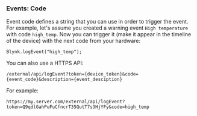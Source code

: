 ### Events: Code

Event code defines a string that you can use in order to trigger the event. 
For example, let's assume you created a warning event ```High temperature``` with code ```high_temp```.
Now you can trigger it (make it appear in the timeline of the device) with the next code from your hardware:

```
Blynk.logEvent("high_temp");
```

You can also use a HTTPS API:

```
/external/api/logEvent?token={device_token}&code={event_code}&description={event_desciption}
```

For example:
```
https://my.server.com/external/api/logEvent?token=Q9qdlGahPuFuCfncrT35QutT7s3HjYFy&code=high_temp
```